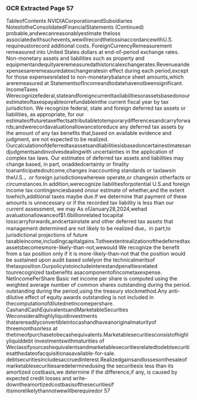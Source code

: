 ### OCR Extracted Page 57

TableofContents
NVIDIACorporationandSubsidiaries
NotestotheConsolidatedFinancialStatements
(Continued)
probable,andwecanreasonablyestimate theloss associatedwithsuchevents,wewillrecordthelossinaccordancewithU.S.
requireustorecord additional costs.
ForeignCurrencyRemeasurement
remeasured into United States dollars at end-of-period exchange rates. Non-monetary assets and liabilities such as property and
equipmentandequityareremeasuredathistoricalexchangerates.Revenueandexpensesareremeasuredatexchangeratesin
effect during each period,except for those expensesrelated to non-monetarybalance sheet amounts,which areremeasured at
StatementsofIncomeandtodatehavenotbeensignificant.
IncomeTaxes
Werecognizefederal,stateandforeigncurrenttaxliabilitiesorassetsbasedonourestimateoftaxespayableorrefundableinthe
current fiscal year by tax jurisdiction. We recognize federal, state and foreign deferred tax assets or liabilities, as appropriate, for our
estimateoffuturetaxeffectsattributabletotemporarydifferencesandcarryforwards;andwerecordavaluationallowancetoreduce
any deferred tax assets by the amount of any tax benefits that,based on available evidence and judgment, are not expected to be
realized.
Ourcalculationofdeferredtaxassetsandliabilitiesisbasedoncertainestimatesandjudgmentsandinvolvesdealingwith
uncertainties in the application of complex tax laws. Our estimates of deferred tax assets and liabilities may change based, in part,
onaddedcertainty or finality toananticipatedoutcome,changes inaccounting standards or taxlawsin theU.S.，or foreign
jurisdictionswherewe operate,or changesin otherfacts or circumstances.In addition,werecognize liabilitiesforpotential U.S.and
foreign income tax contingenciesbased onour estimate of whether,and the extent towhich,additional taxes maybe due.If we
determine that payment of these amounts is unnecessary or if the recorded tax liability is less than our current assessment, we may
As ofJanuary28,2024,wehad avaluationallowanceof$1.6billionrelated tocapital losscarryforwards,andcertainstate and other
deferred tax assets that management determined are not likely to be realized due，in part,to jurisdictional projections of future
taxableincome,includingcapitalgains.Totheextentrealizationofthedeferredtaxassetsbecomesmore-likely-than-not,wewould
We recognize the benefit from a tax position only if it is more-likely-than-not that the position would be sustained upon audit based
solelyon the technicalmeritsof thetaxposition.Ourpolicyistoincludeinterestandpenaltiesrelated tounrecognized taxbenefits
asacomponentofincometaxexpense.
NetIncomePerShare
Basic net income per share is computed using the weighted average number of common shares outstanding during the period.
outstanding during the period,using the treasury stockmethod.Any anti-dilutive effect of equity awards outstanding is not included
in thecomputationofdilutednetincomepershare.
CashandCashEquivalentsandMarketableSecurities
Weconsiderallhighlyliquidinvestments thatarereadilyconvertibleintocashandhaveanoriginalmaturityof threemonthsorless
at thetimeofpurchasetobecashequivalents.Marketablesecuritiesconsistofhighlyliquiddebt investmentswithmaturities of
Weclassifyourcashequivalentsandmarketablesecuritiesrelatedtodebtsecuritiesatthedateofacquisitionasavailable-for-sale.
debtsecuritiesincludesaccruedinterest.Realizedgainsandlossesonthesaleofmarketablesecuritiesaredeterminedusing the
securitiesis less than its amortized costbasis,we determine if the difference,if any, is caused by expected credit losses and write-
downtheamortizedcostbasisofthesecuritiesif itismorelikelythannotwewillberequiredor
57